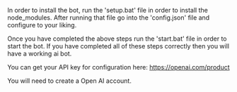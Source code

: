 In order to install the bot, run the 'setup.bat' file in order to install the node_modules. After running that file go into the 'config.json' file and configure to your liking.

Once you have completed the above steps run the 'start.bat' file in order to start the bot. If you have completed all of these steps correctly then you will have a working ai bot. 

You can get your API key for configuration here: https://openai.com/product

You will need to create a Open AI account. 